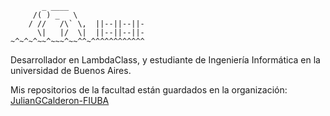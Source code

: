 
```
       _ ____
     /( ) _   \
    / //   /\` \,  ||--||--||-
      \|   |/  \|  ||--||--||-
~^~^~^~~^~~~^~~^^~^^^^^^^^^^^^
```

Desarrollador en LambdaClass, y estudiante de Ingeniería Informática en la universidad de Buenos Aires.

Mis repositorios de la facultad están guardados en la organización: [JulianGCalderon-FIUBA](https://github.com/JulianGCalderon-FIUBA)
